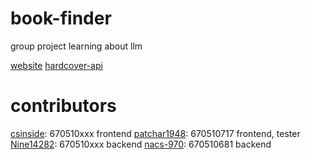 # book-finder
group project learning about llm

[website](https://bookfinder-cs.streamlit.app/)
[hardcover-api](https://docs.hardcover.app/api/getting-started/)

# contributors
[csinside](https://github.com/csinside): 670510xxx frontend
[patchar1948](https://github.com/patchar1948): 670510717 frontend, tester
[Nine14282](https://github.com/Nine14282): 670510xxx backend
[nacs-970](https://github.com/nacs-970): 670510681 backend
